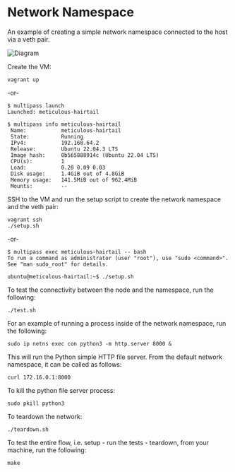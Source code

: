 # Network Namespace

An example of creating a simple network namespace connected
to the host via a veth pair.

![Diagram](./diagram.jpg)

Create the VM:

```
vagrant up
```

-or-

```
$ multipass launch
Launched: meticulous-hairtail

$ multipass info meticulous-hairtail
 Name:           meticulous-hairtail
 State:          Running
 IPv4:           192.168.64.2
 Release:        Ubuntu 22.04.3 LTS
 Image hash:     0b565888914c (Ubuntu 22.04 LTS)
 CPU(s):         1
 Load:           0.20 0.09 0.03
 Disk usage:     1.4GiB out of 4.8GiB
 Memory usage:   141.5MiB out of 962.4MiB
 Mounts:         --
```

SSH to the VM and run the setup script to create the network namespace and the veth pair: 

```
vagrant ssh
./setup.sh
```

-or-

```
$ multipass exec meticulous-hairtail -- bash
To run a command as administrator (user "root"), use "sudo <command>".
See "man sudo_root" for details.

ubuntu@meticulous-hairtail:~$ ./setup.sh
```

To test the connectivity between the node and the namespace, run the following:

```
./test.sh
```

For an example of running a process inside of the network namespace, run the following:

```
sudo ip netns exec con python3 -m http.server 8000 &
```

This will run the Python simple HTTP file server. From the default network namespace,
it can be called as follows:

```
curl 172.16.0.1:8000
```

To kill the python file server process:

```
sudo pkill python3
```

To teardown the network:

```
./teardown.sh
```

To test the entire flow, i.e. setup - run the tests - teardown, from your machine, run the following:

```
make
```
